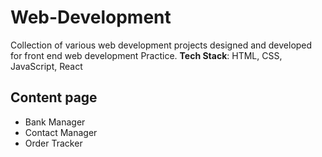 # Web-Development
Collection of various web development projects designed and developed for front end web development Practice.
**Tech Stack**: HTML, CSS, JavaScript, React 

## Content page
- Bank Manager
- Contact Manager
- Order Tracker
